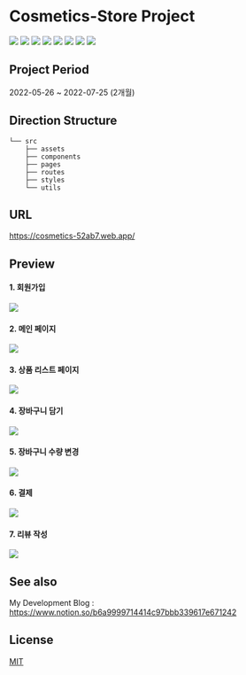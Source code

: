 # Cosmetics-Store Project

<img src="https://img.shields.io/badge/React-61DAFB?style=flat&logo=React&logoColor=white"/> <img src="https://img.shields.io/badge/TypeScript-3178C6?style=flat&logo=TypeScript&logoColor=white"/>
<img src="https://img.shields.io/badge/JavaScript-F7DF1E?style=flat&logo=JavaScript&logoColor=white"/>
<img src="https://img.shields.io/badge/HTML5-E34F26?style=flat&logo=HTML5&logoColor=white"/>
<img src="https://img.shields.io/badge/CSS3-1572B6?style=flat&logo=CSS3&logoColor=white"/>
<img src="https://img.shields.io/badge/Firebase-FFCA28?style=flat&logo=Firebase&logoColor=white"/>
<img src="https://img.shields.io/badge/Webpack-8DD6F9?style=flat&logo=Webpack&logoColor=white"/>
<img src="https://img.shields.io/badge/Babel-F9DC3E?style=flat&logo=Babel&logoColor=white"/>

## Project Period

2022-05-26 ~ 2022-07-25 (2개월)

## Direction Structure
```
└── src  
    ├── assets  
    ├── components  
    ├── pages  
    ├── routes  
    ├── styles  
    └── utils
```  
    
## URL
https://cosmetics-52ab7.web.app/

## Preview

#### 1. 회원가입
<img src="https://user-images.githubusercontent.com/68523204/187366345-944a1e85-c13f-4e89-905d-1a0426ca6974.gif"/>
<br/>

#### 2. 메인 페이지
<img src="https://user-images.githubusercontent.com/68523204/187371609-bee33115-f833-4b36-a8ad-735599b696cd.png"/>
<br/>

#### 3. 상품 리스트 페이지
<img src="https://user-images.githubusercontent.com/68523204/187371263-ad5996ea-0bfe-425f-9558-4a9d3b6ceadf.png"/>
<br/>

#### 4. 장바구니 담기
<img src="https://user-images.githubusercontent.com/68523204/187369762-91e8a2d1-fadc-4e79-99c5-75ff8b858430.gif"/>
<br/>

#### 5. 장바구니 수량 변경
<img src="https://user-images.githubusercontent.com/68523204/187369770-1b4983d7-17f1-487e-b020-d7900bd551f5.gif"/>
<br/>

#### 6. 결제
<img src="https://user-images.githubusercontent.com/68523204/187369754-c1cac50a-002f-47c5-ac4a-5852d09c26ec.gif"/>
<br/>

#### 7. 리뷰 작성
<img src="https://user-images.githubusercontent.com/68523204/187369760-d7b18fcc-7a7a-4d48-a88a-9747ee1b5dbf.gif"/>
<br/>

## See also
My Development Blog : https://www.notion.so/b6a9999714414c97bbb339617e671242

## License
<a href="https://github.com/sohyun934/cosmetics_store_project/commit/2c121a5b501212d23482ba0d33294d8e523324ed/">MIT</a>  
